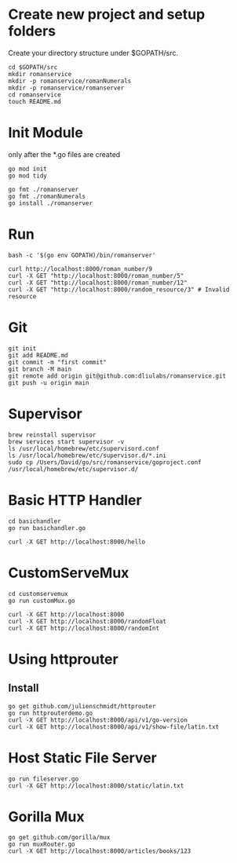 # Create new project and setup folders

Create your directory structure under $GOPATH/src.

```
cd $GOPATH/src
mkdir romanservice
mkdir -p romanservice/romanNumerals
mkdir -p romanservice/romanserver
cd romanservice
touch README.md
```
# Init Module

only after the *.go files are created

```
go mod init
go mod tidy
```

```
go fmt ./romanserver
go fmt ./romanNumerals
go install ./romanserver
```


# Run

```
bash -c '$(go env GOPATH)/bin/romanserver'

curl http://localhost:8000/roman_number/9
curl -X GET "http://localhost:8000/roman_number/5"
curl -X GET "http://localhost:8000/roman_number/12"
curl -X GET "http://localhost:8000/random_resource/3" # Invalid resource
```

# Git

```
git init
git add README.md
git commit -m "first commit"
git branch -M main
git remote add origin git@github.com:dliulabs/romanservice.git
git push -u origin main
```

# Supervisor

```
brew reinstall supervisor
brew services start supervisor -v
ls /usr/local/homebrew/etc/supervisord.conf
ls /usr/local/homebrew/etc/supervisor.d/*.ini
sudo cp /Users/David/go/src/romanservice/goproject.conf /usr/local/homebrew/etc/supervisor.d/
```

# Basic HTTP Handler

```
cd basichandler
go run basichandler.go

curl -X GET http://localhost:8000/hello
```

# CustomServeMux

```
cd customservemux
go run customMux.go

curl -X GET http://localhost:8000
curl -X GET http://localhost:8000/randomFloat
curl -X GET http://localhost:8000/randomInt  
```

# Using httprouter

## Install

```
go get github.com/julienschmidt/httprouter
go run httprouterdemo.go
curl -X GET http://localhost:8000/api/v1/go-version
curl -X GET http://localhost:8000/api/v1/show-file/latin.txt
```

# Host Static File Server

```
go run fileserver.go
curl -X GET http://localhost:8000/static/latin.txt
```

# Gorilla Mux

```
go get github.com/gorilla/mux
go run muxRouter.go
curl -X GET http://localhost:8000/articles/books/123
```